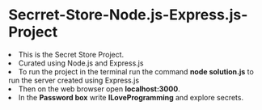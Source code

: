 # Secrret-Store-Node.js-Express.js-Project

<li>This is the Secret Store Project.</li>
<li>Curated using Node.js and Express.js</li>
<li>To run the project in the terminal run the command <strong>node solution.js</strong> to run the server created using Express.js</li>
<li>Then on the web browser open <strong>localhost:3000</strong>.</li>
<li>In the <strong>Password box</strong> write <strong>ILoveProgramming</strong> and explore secrets.</li>
